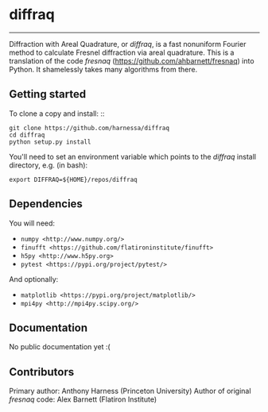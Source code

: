 # diffraq
------------
Diffraction with Areal Quadrature, or _diffraq_, is a fast nonuniform Fourier
method to calculate Fresnel diffraction via areal quadrature. This is a translation
of the code _fresnaq_ (https://github.com/ahbarnett/fresnaq) into Python. It
shamelessly takes many algorithms from there.

Getting started
---------------------
To clone a copy and install: ::

    git clone https://github.com/harnessa/diffraq
    cd diffraq
    python setup.py install

You'll need to set an environment variable which points to the _diffraq_ install directory, e.g. (in bash):

    export DIFFRAQ=${HOME}/repos/diffraq

Dependencies
--------------------
You will need:

- `numpy <http://www.numpy.org/>`
- `finufft <https://github.com/flatironinstitute/finufft>`
- `h5py <http://www.h5py.org>`
- `pytest <https://pypi.org/project/pytest/>`

And optionally:
- `matplotlib <https://pypi.org/project/matplotlib/>`
- `mpi4py <http://mpi4py.scipy.org/>`

Documentation
--------------
No public documentation yet :(

Contributors
------------
Primary author: Anthony Harness (Princeton University)
Author of original _fresnaq_ code: Alex Barnett (Flatiron Institute)
